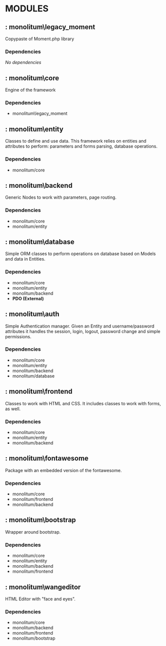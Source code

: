 # MODULES

## : monolitum\legacy_moment
Copypaste of Moment.php library

### Dependencies
_No dependencies_

## : monolitum\core
Engine of the framework

### Dependencies
- monolitum\legacy_moment


## : monolitum\entity
Classes to define and use data. This framework relies on entities and attributes to perform: parameters and forms parsing, database operations.

### Dependencies
- monolitum/core


## : monolitum\backend
Generic Nodes to work with parameters, page routing. 

### Dependencies
- monolitum/core
- monolitum/entity


## : monolitum\database
Simple ORM classes to perform operations on database based on Models and data in Entities.

### Dependencies
- monolitum/core
- monolitum/entity
- monolitum/backend
- **PDO (External)**


## : monolitum\auth
Simple Authentication manager. Given an Entity and username/password attributes it handles the session, login, logout, password change and simple permissions.

### Dependencies
- monolitum/core
- monolitum/entity
- monolitum/backend
- monolitum/database


## : monolitum\frontend
Classes to work with HTML and CSS. It includes classes to work with forms, as well.

### Dependencies
- monolitum/core
- monolitum/entity
- monolitum/backend


## : monolitum\fontawesome
Package with an embedded version of the fontawesome.

### Dependencies
- monolitum/core
- monolitum/frontend
- monolitum/backend


## : monolitum\bootstrap
Wrapper around bootstrap.

### Dependencies
- monolitum/core
- monolitum/entity
- monolitum/backend
- monolitum/frontend


## : monolitum\wangeditor
HTML Editor with "face and eyes".

### Dependencies
- monolitum/core
- monolitum/backend
- monolitum/frontend
- monolitum/bootstrap